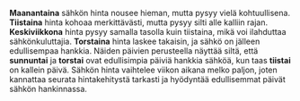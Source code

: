 **Maanantaina** sähkön hinta nousee hieman, mutta pysyy vielä kohtuullisena. **Tiistaina** hinta kohoaa merkittävästi, mutta pysyy silti alle kalliin rajan. **Keskiviikkona** hinta pysyy samalla tasolla kuin tiistaina, mikä voi ilahduttaa sähkönkuluttajia. **Torstaina** hinta laskee takaisin, ja sähkö on jälleen edullisempaa hankkia. Näiden päivien perusteella näyttää siltä, että **sunnuntai** ja **torstai** ovat edullisimpia päiviä hankkia sähköä, kun taas **tiistai** on kallein päivä. Sähkön hinta vaihtelee viikon aikana melko paljon, joten kannattaa seurata hintakehitystä tarkasti ja hyödyntää edullisemmat päivät sähkön hankinnassa.